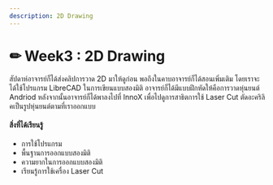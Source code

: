 ```yaml
---
description: 2D Drawing
---
```


# ✏ Week3 : 2D Drawing

&#x20; สัปดาห์อาจารย์ก็ได้ส่งคลิปการวาด 2D มาให้ดูก่อน พอถึงในคาบอาจารย์ก็ได้สอนเพิ่มเติม โดยเราจะได้ใช้โปรแกรม LibreCAD ในการเขียนแบบสองมิติ อาจารย์ก็ได้มีแบบฝีกหัดให้คือการวาดหุ่นยนต์ Andriod หลังจากนั้นอาจารย์ก็ได้พาลงไปที่ InnoX เพื่อไปดูการสาธิตการใช้ Laser Cut ตัดอะคริลิคเป็นรูปหุ่นยนต์ตามที่เราออกแบบ

#### สิ่งที่ได้เรียนรู้

* การใช้โปรแกรม
* พื้นฐานการออกแบบสองมิติ
* ความยากในการออกแบบสองมิติ
* เรียนรู้การใช้เครื่อง Laser Cut
